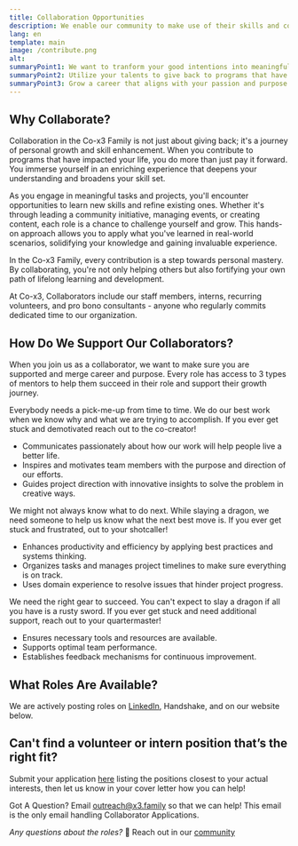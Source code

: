 ```yaml
---
title: Collaboration Opportunities
description: We enable our community to make use of their skills and commit regular time towards supporting programs that have benefited their growth journeys.
lang: en
template: main
image: /contribute.png
alt: 
summaryPoint1: We want to tranform your good intentions into meaningful work.
summaryPoint2: Utilize your talents to give back to programs that have helped you.
summaryPoint3: Grow a career that aligns with your passion and purpose.
---
```


## Why Collaborate?

Collaboration in the Co-x3 Family is not just about giving back; it's a journey of personal growth and skill enhancement. When you contribute to programs that have impacted your life, you do more than just pay it forward. You immerse yourself in an enriching experience that deepens your understanding and broadens your skill set.

As you engage in meaningful tasks and projects, you'll encounter opportunities to learn new skills and refine existing ones. Whether it's through leading a community initiative, managing events, or creating content, each role is a chance to challenge yourself and grow. This hands-on approach allows you to apply what you've learned in real-world scenarios, solidifying your knowledge and gaining invaluable experience.

In the Co-x3 Family, every contribution is a step towards personal mastery. By collaborating, you're not only helping others but also fortifying your own path of lifelong learning and development.

At Co-x3, Collaborators include our staff members, interns, recurring volunteers, and pro bono consultants - anyone who regularly commits dedicated time to our organization.

## How Do We Support Our Collaborators?

When you join us as a collaborator, we want to make sure you are supported and merge career and purpose. Every role has access to 3 types of mentors to help them succeed in their role and support their growth journey.

<ExpandableCard title="Program Details" eventCategory="/make-positive-impact/collaborate" eventName="clicked strategist" contentPreview="The Visionary - Helps you find meaning and direction in your journey of doing good.">

Everybody needs a pick-me-up from time to time. We do our best work when we know why and what we are trying to accomplish. If you ever get stuck and demotivated reach out to the co-creator!

- Communicates passionately about how our work will help people live a better life.
- Inspires and motivates team members with the purpose and direction of our efforts.
- Guides project direction with innovative insights to solve the problem in creative ways.

</ExpandableCard>

<ExpandableCard title="Benefits" eventCategory="/make-positive-impact/collaborate" eventName="clicked project manager" contentPreview="The Shotcaller - Helps you find the best way to achieve your objectives.">

We might not always know what to do next. While slaying a dragon, we need someone to help us know what the next best move is. If you ever get stuck and frustrated, out to your shotcaller!

- Enhances productivity and efficiency by applying best practices and systems thinking. 
- Organizes tasks and manages project timelines to make sure everything is on track.
- Uses domain experience to resolve issues that hinder project progress.

</ExpandableCard>

<ExpandableCard title="Team Success Manager 📦" eventCategory="/make-positive-impact/collaborate" eventName="clicked team success" contentPreview="The Quartermaster - Helps you have access the all the resources you need to succeed.">

We need the right gear to succeed. You can't expect to slay a dragon if all you have is a rusty sword. If you ever get stuck and need additional support, reach out to your quartermaster!

- Ensures necessary tools and resources are available.
- Supports optimal team performance.
- Establishes feedback mechanisms for continuous improvement.

</ExpandableCard>

## What Roles Are Available?

We are actively posting roles on [LinkedIn](https://linkedin.com/company/thex3family/jobs), Handshake, and on our website below.

<JobBoard locale='en' />

## Can't find a volunteer or intern position that’s the right fit?

Submit your application [here](https://form.questionscout.com/66a68e4f01ef84376a16af58) listing the positions closest to your actual interests, then let us know in your cover letter how you can help! 

Got A Question? Email outreach@x3.family so that we can help! This email is the only email handling Collaborator Applications.

_Any questions about the roles?_ 🤔 Reach out in our [community](https://our.x3.family/)

